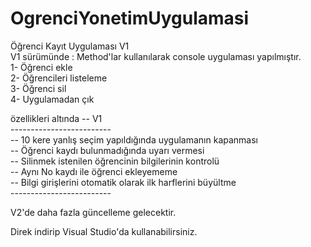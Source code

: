 # OgrenciYonetimUygulamasi<br>
Öğrenci Kayıt Uygulaması V1<br>
V1 sürümünde : Method'lar kullanılarak console uygulaması yapılmıştır.<br>
1- Öğrenci ekle<br>
2- Öğrencileri listeleme<br>
3- Öğrenci sil<br>
4- Uygulamadan çık<br>

özellikleri altında -- V1<br>
-------------------------<br>
-- 10 kere yanlış seçim yapıldığında uygulamanın kapanması<br>
-- Öğrenci kaydı bulunmadığında uyarı vermesi<br>
-- Silinmek istenilen öğrencinin bilgilerinin kontrolü<br>
-- Aynı No kaydı ile öğrenci ekleyememe<br>
-- Bilgi girişlerini otomatik olarak ilk harflerini büyültme<br>
-------------------------<br>

V2'de daha fazla güncelleme gelecektir.<br>

Direk indirip Visual Studio'da kullanabilirsiniz.
